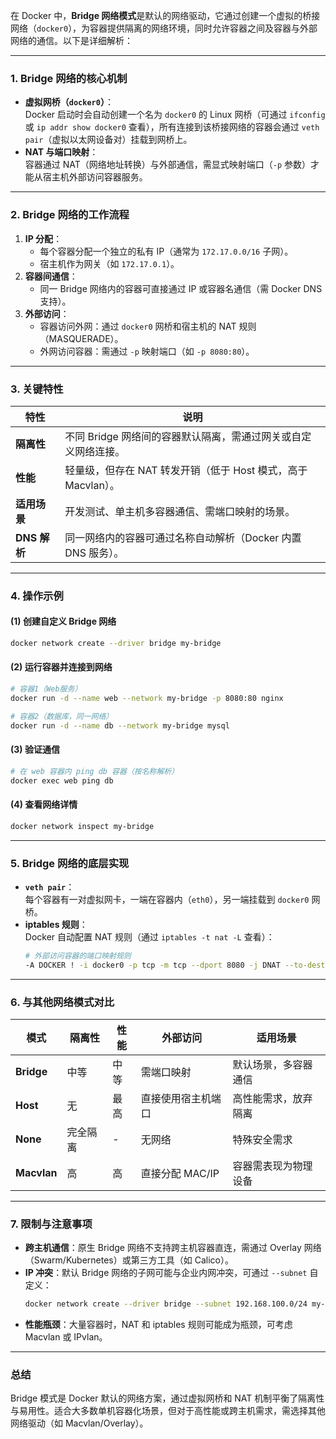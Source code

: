 在 Docker 中，**Bridge 网络模式**是默认的网络驱动，它通过创建一个虚拟的桥接网络（`docker0`），为容器提供隔离的网络环境，同时允许容器之间及容器与外部网络的通信。以下是详细解析：

---

### **1. Bridge 网络的核心机制**

- **虚拟网桥（`docker0`）**：  
  Docker 启动时会自动创建一个名为 `docker0` 的 Linux 网桥（可通过 `ifconfig` 或 `ip addr show docker0` 查看），所有连接到该桥接网络的容器会通过 `veth pair`（虚拟以太网设备对）挂载到网桥上。
- **NAT 与端口映射**：  
  容器通过 NAT（网络地址转换）与外部通信，需显式映射端口（`-p` 参数）才能从宿主机外部访问容器服务。

---

### **2. Bridge 网络的工作流程**

1. **IP 分配**：
   - 每个容器分配一个独立的私有 IP（通常为 `172.17.0.0/16` 子网）。
   - 宿主机作为网关（如 `172.17.0.1`）。
2. **容器间通信**：
   - 同一 Bridge 网络内的容器可直接通过 IP 或容器名通信（需 Docker DNS 支持）。
3. **外部访问**：
   - 容器访问外网：通过 `docker0` 网桥和宿主机的 NAT 规则（MASQUERADE）。
   - 外网访问容器：需通过 `-p` 映射端口（如 `-p 8080:80`）。

---

### **3. 关键特性**

| **特性**     | **说明**                                                       |
| ------------ | -------------------------------------------------------------- |
| **隔离性**   | 不同 Bridge 网络间的容器默认隔离，需通过网关或自定义网络连接。 |
| **性能**     | 轻量级，但存在 NAT 转发开销（低于 Host 模式，高于 Macvlan）。  |
| **适用场景** | 开发测试、单主机多容器通信、需端口映射的场景。                 |
| **DNS 解析** | 同一网络内的容器可通过名称自动解析（Docker 内置 DNS 服务）。   |

---

### **4. 操作示例**

#### **(1) 创建自定义 Bridge 网络**

```bash
docker network create --driver bridge my-bridge
```

#### **(2) 运行容器并连接到网络**

```bash
# 容器1（Web服务）
docker run -d --name web --network my-bridge -p 8080:80 nginx

# 容器2（数据库，同一网络）
docker run -d --name db --network my-bridge mysql
```

#### **(3) 验证通信**

```bash
# 在 web 容器内 ping db 容器（按名称解析）
docker exec web ping db
```

#### **(4) 查看网络详情**

```bash
docker network inspect my-bridge
```

---

### **5. Bridge 网络的底层实现**

- **`veth pair`**：  
  每个容器有一对虚拟网卡，一端在容器内（`eth0`），另一端挂载到 `docker0` 网桥。
- **iptables 规则**：  
  Docker 自动配置 NAT 规则（通过 `iptables -t nat -L` 查看）：
  ```bash
  # 外部访问容器的端口映射规则
  -A DOCKER ! -i docker0 -p tcp -m tcp --dport 8080 -j DNAT --to-destination 172.17.0.2:80
  ```

---

### **6. 与其他网络模式对比**

| **模式**    | **隔离性** | **性能** | **外部访问**       | **适用场景**         |
| ----------- | ---------- | -------- | ------------------ | -------------------- |
| **Bridge**  | 中等       | 中等     | 需端口映射         | 默认场景，多容器通信 |
| **Host**    | 无         | 最高     | 直接使用宿主机端口 | 高性能需求，放弃隔离 |
| **None**    | 完全隔离   | -        | 无网络             | 特殊安全需求         |
| **Macvlan** | 高         | 高       | 直接分配 MAC/IP    | 容器需表现为物理设备 |

---

### **7. 限制与注意事项**

- **跨主机通信**：原生 Bridge 网络不支持跨主机容器直连，需通过 Overlay 网络（Swarm/Kubernetes）或第三方工具（如 Calico）。
- **IP 冲突**：默认 Bridge 网络的子网可能与企业内网冲突，可通过 `--subnet` 自定义：
  ```bash
  docker network create --driver bridge --subnet 192.168.100.0/24 my-net
  ```
- **性能瓶颈**：大量容器时，NAT 和 iptables 规则可能成为瓶颈，可考虑 Macvlan 或 IPvlan。

---

### **总结**

Bridge 模式是 Docker 默认的网络方案，通过虚拟网桥和 NAT 机制平衡了隔离性与易用性。适合大多数单机容器化场景，但对于高性能或跨主机需求，需选择其他网络驱动（如 Macvlan/Overlay）。
